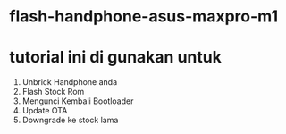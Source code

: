 # flash-handphone-asus-maxpro-m1
# tutorial ini di gunakan untuk 
1. Unbrick Handphone anda
2. Flash Stock Rom
3. Mengunci Kembali Bootloader
4. Update OTA
5. Downgrade ke stock lama
